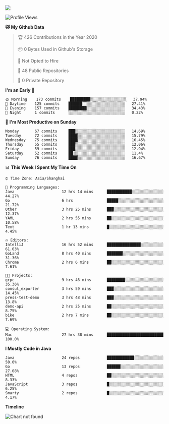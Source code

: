 
<a href="https://github.com/helloworlde">
  <img align="" src="https://github-readme-stats.vercel.app/api?username=helloworlde&show_icons=true&count_private=true" />
</a>

<!--START_SECTION:waka-->
![Profile Views](http://img.shields.io/badge/Profile%20Views-34-blue)

**🐱 My Github Data** 

> 🏆 426 Contributions in the Year 2020
 > 
> 📦 0 Bytes Used in Github's Storage 
 > 
> 🚫 Not Opted to Hire
 > 
> 📜 48 Public Repositories
 > 
> 🔑 0 Private Repository 
 > 
**I'm an Early 🐤** 

```text
🌞 Morning    173 commits    █████████░░░░░░░░░░░░░░░░   37.94% 
🌆 Daytime    125 commits    ██████░░░░░░░░░░░░░░░░░░░   27.41% 
🌃 Evening    157 commits    ████████░░░░░░░░░░░░░░░░░   34.43% 
🌙 Night      1 commits      ░░░░░░░░░░░░░░░░░░░░░░░░░   0.22%

```
📅 **I'm Most Productive on Sunday** 

```text
Monday       67 commits     ███░░░░░░░░░░░░░░░░░░░░░░   14.69% 
Tuesday      72 commits     ████░░░░░░░░░░░░░░░░░░░░░   15.79% 
Wednesday    75 commits     ████░░░░░░░░░░░░░░░░░░░░░   16.45% 
Thursday     55 commits     ███░░░░░░░░░░░░░░░░░░░░░░   12.06% 
Friday       59 commits     ███░░░░░░░░░░░░░░░░░░░░░░   12.94% 
Saturday     52 commits     ██░░░░░░░░░░░░░░░░░░░░░░░   11.4% 
Sunday       76 commits     ████░░░░░░░░░░░░░░░░░░░░░   16.67%

```


📊 **This Week I Spent My Time On** 

```text
⌚︎ Time Zone: Asia/Shanghai

💬 Programming Languages: 
Java                     12 hrs 14 mins      ███████████░░░░░░░░░░░░░░   44.27% 
Go                       6 hrs               █████░░░░░░░░░░░░░░░░░░░░   21.72% 
Other                    3 hrs 25 mins       ███░░░░░░░░░░░░░░░░░░░░░░   12.37% 
YAML                     2 hrs 55 mins       ██░░░░░░░░░░░░░░░░░░░░░░░   10.58% 
Text                     1 hr 13 mins        █░░░░░░░░░░░░░░░░░░░░░░░░   4.45%

🔥 Editors: 
IntelliJ                 16 hrs 52 mins      ███████████████░░░░░░░░░░   61.03% 
GoLand                   8 hrs 40 mins       ███████░░░░░░░░░░░░░░░░░░   31.36% 
Chrome                   2 hrs 6 mins        ██░░░░░░░░░░░░░░░░░░░░░░░   7.61%

🐱‍💻 Projects: 
grpc                     9 hrs 46 mins       ████████░░░░░░░░░░░░░░░░░   35.36% 
consul_exporter          3 hrs 59 mins       ███░░░░░░░░░░░░░░░░░░░░░░   14.45% 
press-test-demo          3 hrs 48 mins       ███░░░░░░░░░░░░░░░░░░░░░░   13.8% 
demo-api                 2 hrs 25 mins       ██░░░░░░░░░░░░░░░░░░░░░░░   8.75% 
bike                     2 hrs 7 mins        ██░░░░░░░░░░░░░░░░░░░░░░░   7.69%

💻 Operating System: 
Mac                      27 hrs 38 mins      █████████████████████████   100.0%

```

**I Mostly Code in Java** 

```text
Java                     24 repos            ████████████░░░░░░░░░░░░░   50.0% 
Go                       13 repos            ██████░░░░░░░░░░░░░░░░░░░   27.08% 
HTML                     4 repos             ██░░░░░░░░░░░░░░░░░░░░░░░   8.33% 
JavaScript               3 repos             █░░░░░░░░░░░░░░░░░░░░░░░░   6.25% 
Smarty                   2 repos             █░░░░░░░░░░░░░░░░░░░░░░░░   4.17%

```


**Timeline**

![Chart not found](https://github.com/helloworlde/helloworlde/blob/master/charts/bar_graph.png) 


<!--END_SECTION:waka-->
